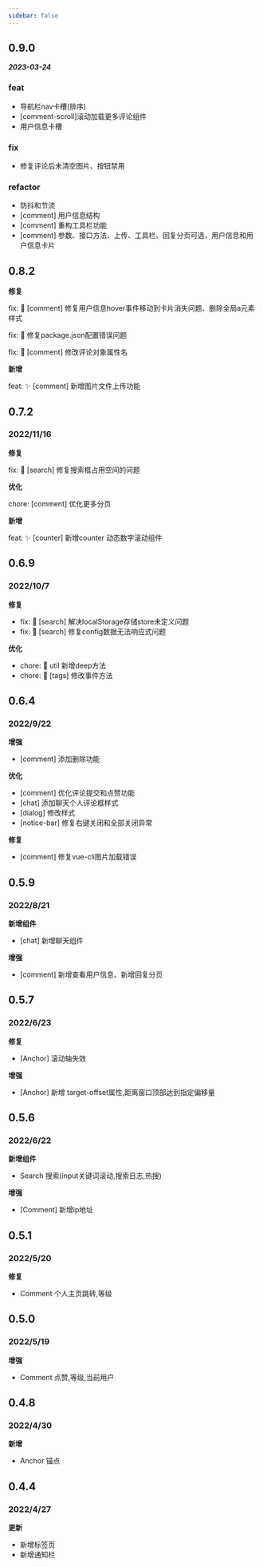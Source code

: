 ```yaml
---
sidebar: false
---
```

## 0.9.0
***2023-03-24***

### feat
- 导航栏nav卡槽(排序)
- [comment-scroll]滚动加载更多评论组件  
- 用户信息卡槽

### fix
- 修复评论后未清空图片、按钮禁用

### refactor
- 防抖和节流  
- [comment] 用户信息结构
- [comment] 重构工具栏功能
- [comment] 参数、接口方法、上传、工具栏、回复分页可选，用户信息和用户信息卡片


## 0.8.2
**修复**

fix: 🐛 [comment] 修复用户信息hover事件移动到卡片消失问题、删除全局a元素样式

fix: 🐛 修复package.json配置错误问题

fix: 🐛 [comment] 修改评论对象属性名

**新增**

feat: ✨ [comment] 新增图片文件上传功能

## 0.7.2
### 2022/11/16
**修复**

fix: 🐛 [search] 修复搜索框占用空间的问题

**优化**

chore: [comment] 优化更多分页

**新增**

feat: ✨ [counter] 新增counter 动态数字滚动组件

## 0.6.9
###
### 2022/10/7
**修复**
- fix: 🐛 [search] 解决localStorage存储store未定义问题
- fix: 🐛 [search] 修复config数据无法响应式问题

**优化**
- chore: 🔨 util 新增deep方法
- chore: 🔨 [tags] 修改事件方法

## 0.6.4
### 2022/9/22
**增强**
- [comment] 添加删除功能

**优化**
- [comment] 优化评论提交和点赞功能
- [chat] 添加聊天个人评论框样式
- [dialog] 修改样式
- [notice-bar] 修复右键关闭和全部关闭异常

**修复**
- [comment] 修复vue-cli图片加载错误


## 0.5.9
### 2022/8/21
**新增组件**
- [chat] 新增聊天组件

**增强**
- [comment] 新增查看用户信息、新增回复分页


## 0.5.7
### 2022/6/23
**修复**
- [Anchor] 滚动轴失效

**增强**
- [Anchor] 新增 target-offset属性,距离窗口顶部达到指定偏移量


## 0.5.6
### 2022/6/22
**新增组件**
- Search 搜索(input关键词滚动,搜索日志,热搜)

**增强**
- [Comment] 新增ip地址


## 0.5.1
### 2022/5/20
**修复**
- Comment 个人主页跳转,等级


## 0.5.0
### 2022/5/19
**增强**
- Comment 点赞,等级,当前用户


## 0.4.8
### 2022/4/30
**新增**
- Anchor 锚点


## 0.4.4
### 2022/4/27
**更新**

- 新增标签页
- 新增通知栏
